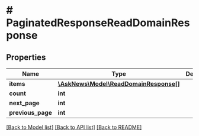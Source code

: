 # # PaginatedResponseReadDomainResponse

## Properties

Name | Type | Description | Notes
------------ | ------------- | ------------- | -------------
**items** | [**\AskNews\Model\ReadDomainResponse[]**](ReadDomainResponse.md) |  |
**count** | **int** |  |
**next_page** | **int** |  |
**previous_page** | **int** |  |

[[Back to Model list]](../../README.md#models) [[Back to API list]](../../README.md#endpoints) [[Back to README]](../../README.md)
